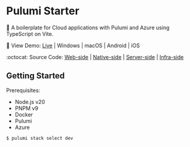 # Pulumi Starter

🎄 A boilerplate for Cloud applications with Pulumi and Azure using TypeScript on Vite.

:rainbow: View Demo: [Live](https://vue-starter-6fa6.onrender.com) | Windows | macOS | Android | iOS

:octocat: Source Code: [Web-side](https://github.com/Shyam-Chen/Vue-Starter) | [Native-side](https://github.com/Shyam-Chen/Tauri-Starter) | [Server-side](https://github.com/Shyam-Chen/Fastify-Starter) | [Infra-side](https://github.com/Shyam-Chen/Pulumi-Starter)

## Getting Started

Prerequisites:

- Node.js v20
- PNPM v9
- Docker
- Pulumi
- Azure

```sh
$ pulumi stack select dev
```
